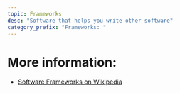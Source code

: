 ```yaml
---
topic: Frameworks
desc: "Software that helps you write other software"
category_prefix: "Frameworks: "
---
```


# More information:
* [Software Frameworks on Wikipedia](https://en.wikipedia.org/wiki/Software_framework)
